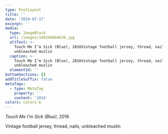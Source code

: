 ```yaml
---
type: PostLayout
title: ''
date: '2024-07-17'
excerpt: ''
media:
  type: ImageBlock
  url: /images/149246804638.jpg
  altText: >-
    Touch Me I’m Sick (Blue), 2016Vintage football jersey, thread, nails,
    unbleached muslin
  caption: >-
    Touch Me I’m Sick (Blue), 2016Vintage football jersey, thread, nails,
    unbleached muslin
  elementId: ''
bottomSections: []
addTitleSuffix: false
metaTags:
  - type: MetaTag
    property: ''
    content: '2016'
colors: colors-b
---
```

*Touch Me I’m Sick (Blue)*, 2016

Vintage football jersey, thread, nails, unbleached muslin
